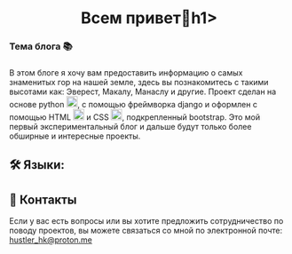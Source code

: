 <h1 align="center">Всем привет👋h1>


<h3 align="left">Тема блога 📚 </h3>

###

<p align="left">В этом блоге я хочу вам предоставить информацию о самых знаменитых гор на нашей земле, здесь вы познакомитесь с такими высотами как: Эверест, Макалу, Манаслу и другие.
Проект сделан на основе python <img src="https://skillicons.dev/icons?i=py" height="20" alt="python logo"  />, с помощью фреймворка django и оформлен с помощью HTML <img src="https://cdn.jsdelivr.net/gh/devicons/devicon/icons/html5/html5-original.svg" height="20" alt="html5 logo"  /> и CSS <img src="https://cdn.jsdelivr.net/gh/devicons/devicon/icons/css3/css3-original.svg" height="20" alt="css3 logo"  />, подкрепленный bootstrap.
Это мой первый экспериментальный блог и дальше будут только более обширные и интересные проекты.

<h2 align="left">🛠 Языки:</h2>


## 🔭 Контакты

Если у вас есть вопросы или вы хотите предложить сотрудничество по поводу проектов, вы можете связаться со мной по электронной почте: hustler_hk@proton.me

